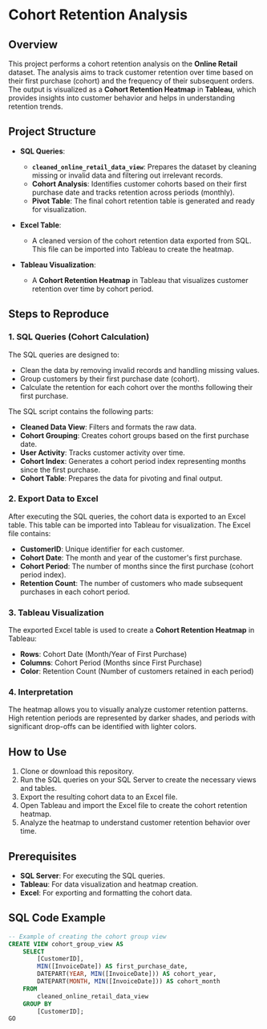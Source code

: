 
# Cohort Retention Analysis

## Overview

This project performs a cohort retention analysis on the **Online Retail** dataset. The analysis aims to track customer retention over time based on their first purchase (cohort) and the frequency of their subsequent orders. The output is visualized as a **Cohort Retention Heatmap** in **Tableau**, which provides insights into customer behavior and helps in understanding retention trends.

## Project Structure

- **SQL Queries**: 
  - **`cleaned_online_retail_data_view`**: Prepares the dataset by cleaning missing or invalid data and filtering out irrelevant records.
  - **Cohort Analysis**: Identifies customer cohorts based on their first purchase date and tracks retention across periods (monthly).
  - **Pivot Table**: The final cohort retention table is generated and ready for visualization.

- **Excel Table**: 
  - A cleaned version of the cohort retention data exported from SQL. This file can be imported into Tableau to create the heatmap.

- **Tableau Visualization**:
  - A **Cohort Retention Heatmap** in Tableau that visualizes customer retention over time by cohort period.

## Steps to Reproduce

### 1. SQL Queries (Cohort Calculation)

The SQL queries are designed to:
- Clean the data by removing invalid records and handling missing values.
- Group customers by their first purchase date (cohort).
- Calculate the retention for each cohort over the months following their first purchase.

The SQL script contains the following parts:
- **Cleaned Data View**: Filters and formats the raw data.
- **Cohort Grouping**: Creates cohort groups based on the first purchase date.
- **User Activity**: Tracks customer activity over time.
- **Cohort Index**: Generates a cohort period index representing months since the first purchase.
- **Cohort Table**: Prepares the data for pivoting and final output.

### 2. Export Data to Excel

After executing the SQL queries, the cohort data is exported to an Excel table. This table can be imported into Tableau for visualization. The Excel file contains:
- **CustomerID**: Unique identifier for each customer.
- **Cohort Date**: The month and year of the customer's first purchase.
- **Cohort Period**: The number of months since the first purchase (cohort period index).
- **Retention Count**: The number of customers who made subsequent purchases in each cohort period.

### 3. Tableau Visualization

The exported Excel table is used to create a **Cohort Retention Heatmap** in Tableau:
- **Rows**: Cohort Date (Month/Year of First Purchase)
- **Columns**: Cohort Period (Months since First Purchase)
- **Color**: Retention Count (Number of customers retained in each period)

### 4. Interpretation

The heatmap allows you to visually analyze customer retention patterns. High retention periods are represented by darker shades, and periods with significant drop-offs can be identified with lighter colors.

## How to Use

1. Clone or download this repository.
2. Run the SQL queries on your SQL Server to create the necessary views and tables.
3. Export the resulting cohort data to an Excel file.
4. Open Tableau and import the Excel file to create the cohort retention heatmap.
5. Analyze the heatmap to understand customer retention behavior over time.

## Prerequisites

- **SQL Server**: For executing the SQL queries.
- **Tableau**: For data visualization and heatmap creation.
- **Excel**: For exporting and formatting the cohort data.

## SQL Code Example

```sql
-- Example of creating the cohort group view
CREATE VIEW cohort_group_view AS
    SELECT
        [CustomerID],
        MIN([InvoiceDate]) AS first_purchase_date,
        DATEPART(YEAR, MIN([InvoiceDate])) AS cohort_year,
        DATEPART(MONTH, MIN([InvoiceDate])) AS cohort_month
    FROM
        cleaned_online_retail_data_view
    GROUP BY
        [CustomerID];
GO
